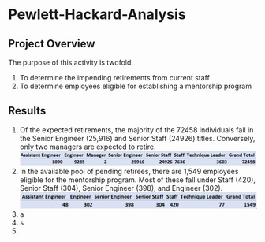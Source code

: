 # Pewlett-Hackard-Analysis

## Project Overview
The purpose of this activity is twofold:
1. To determine the impending retirements from current staff
2. To determine employees eligible for establishing a mentorship program

## Results
1. Of the expected retirements, the majority of the 72458 individuals fall in the Senior Engineer (25,916) and Senior Staff (24926) titles. Conversely, only two managers are expected to retire.
![](title_count.png)
2. In the available pool of pending retirees, there are 1,549 employees eligible for the mentorship program.  Most of these fall under Staff (420), Senior Staff (304), Senior Engineer (398), and Engineer (302).
![](mentor_title.png)
3. a
4. s
5. 
